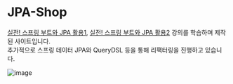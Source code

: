 # JPA-Shop

[실전! 스프링 부트와 JPA 활용1](https://www.inflearn.com/course/%EC%8A%A4%ED%94%84%EB%A7%81%EB%B6%80%ED%8A%B8-JPA-%ED%99%9C%EC%9A%A9-1), [실전! 스프링 부트와 JPA 활용2](https://www.inflearn.com/course/%EC%8A%A4%ED%94%84%EB%A7%81%EB%B6%80%ED%8A%B8-JPA-API%EA%B0%9C%EB%B0%9C-%EC%84%B1%EB%8A%A5%EC%B5%9C%EC%A0%81%ED%99%94/dashboard) 강의를 학습하며 제작된 사이트입니다. <br> 추가적으로 스프링 데이터 JPA와 QueryDSL 등을 통해 리팩터링을 진행하고 있습니다.

![image](https://user-images.githubusercontent.com/56823099/147438898-4482168e-362d-4c30-9b10-bf7e411d476c.png)


